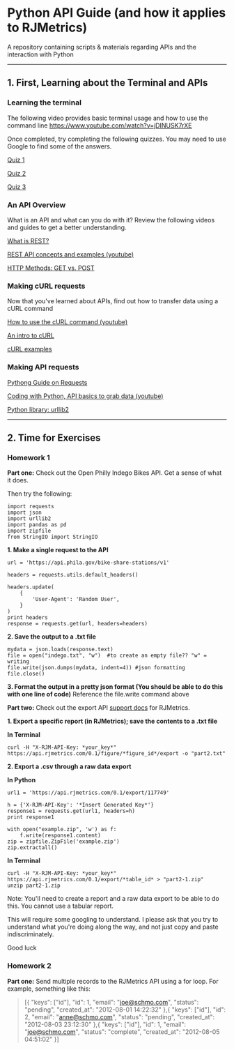 # Python API Guide (and how it applies to RJMetrics)
A repository containing scripts &amp; materials regarding APIs and the interaction with Python

----
## 1. First, Learning about the Terminal and APIs
### Learning the terminal
The following video provides basic terminal usage and how to use the command line
https://www.youtube.com/watch?v=jDINUSK7rXE

Once completed, try completing the following quizzes. You may need to use Google to find some of the answers.

[Quiz 1](http://www.ch.embnet.org/CoursEMBnet/Exercises/Quiz/quix1.html)

[Quiz 2](http://www.ch.embnet.org/CoursEMBnet/Exercises/Quiz/quix2.html)

[Quiz 3](http://www.ch.embnet.org/CoursEMBnet/Exercises/Quiz/quix3.html)

### An API Overview

What is an API and what can you do with it? Review the following videos and guides to get a better understanding.

[What is REST?](http://www.restapitutorial.com/lessons/whatisrest.html)

[REST API concepts and examples (youtube)](https://www.youtube.com/watch?v=7YcW25PHnAA)

[HTTP Methods: GET vs. POST](https://www.w3schools.com/tags/ref_httpmethods.asp)

### Making cURL requests

Now that you've learned about APIs, find out how to transfer data using a cURL command

[How to use the cURL command (youtube)](https://www.youtube.com/watch?v=WxUVU0b95Oc)

[An intro to cURL](https://gist.github.com/joyrexus/85bf6b02979d8a7b0308)

[cURL examples](https://www.rosehosting.com/blog/curl-command-examples/)

### Making API requests

[Pythong Guide on Requests](http://docs.python-requests.org/en/master/)

[Coding with Python, API basics to grab data (youtube)](https://www.youtube.com/watch?v=pxofwuWTs7c)

[Python library: urllib2](https://docs.python.org/2/library/urllib2.html)

----
## 2. Time for Exercises

### Homework 1

**Part one:**
Check out the Open Philly Indego Bikes API. 
Get a sense of what it does. 

Then try the following:

```
import requests
import json
import urllib2
import pandas as pd
import zipfile
from StringIO import StringIO
```

**1. Make a single request to the API**

```
url = 'https://api.phila.gov/bike-share-stations/v1'

headers = requests.utils.default_headers()

headers.update(
    {
        'User-Agent': 'Random User',
    }
)
print headers
response = requests.get(url, headers=headers)
```

**2. Save the output to a .txt file**

```
mydata = json.loads(response.text)
file = open("indego.txt", "w")  #to create an empty file?? "w" = writing
file.write(json.dumps(mydata, indent=4)) #json formatting
file.close()
```

**3. Format the output in a pretty json format (You should be able to do this with one line of code)**
Reference the file.write command above

**Part two:**
Check out the export API [support docs](https://support.rjmetrics.com/hc/en-us/articles/204674465-Automating-data-retrieval-with-the-Data-Export-API) for RJMetrics.
     
**1. Export a specific report (in RJMetrics); save the contents to a .txt file**

**In Terminal**
```
curl -H "X-RJM-API-Key: *your_key*" https://api.rjmetrics.com/0.1/figure/*figure_id*/export -o "part2.txt"
```

**2. Export a .csv through a raw data export**

**In Python**
```
url1 = 'https://api.rjmetrics.com/0.1/export/117749'

h = {'X-RJM-API-Key': '*Insert Generated Key*'}
response1 = requests.get(url1, headers=h)
print response1      

with open("example.zip", 'w') as f:
    f.write(response1.content)
zip = zipfile.ZipFile('example.zip')
zip.extractall()
```

**In Terminal**
```
curl -H "X-RJM-API-Key: *your_key*" https://api.rjmetrics.com/0.1/export/*table_id* > "part2-1.zip"
unzip part2-1.zip
```


Note: You'll need to create a report and a raw data export to be able to do this. You cannot use a tabular report.

This will require some googling to understand. I please ask that you try to understand what you're doing along the way, and not just copy and paste indiscriminately.

Good luck 

### Homework 2

**Part one:**
Send multiple records to the RJMetrics API using a for loop.
For example, something like this:

> [{
>  "keys": ["id"],
>  "id": 1,
>  "email": "joe@schmo.com",
>  "status": "pending",
>  "created_at": "2012-08-01 14:22:32"
> },{
>  "keys": ["id"],
>  "id": 2,
>  "email": "anne@schmo.com",
>  "status": "pending",
>  "created_at": "2012-08-03 23:12:30"
> },{
>  "keys": ["id"],
>  "id": 1,
>  "email": "joe@schmo.com",
>  "status": "complete",
>  "created_at": "2012-08-05 04:51:02"
> }]
